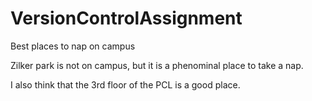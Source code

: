# VersionControlAssignment

Best places to nap on campus

Zilker park is not on campus, but it is a phenominal place to take a nap.

I also think that the 3rd floor of the PCL is a good place.
